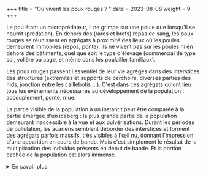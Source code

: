+++
title = "Où vivent les poux rouges ? "
date = 2023-08-08
weight = 9
+++

Le pou étant un microprédateur, il ne grimpe sur une poule que lorsqu'il se nourrit (prédation). En dehors des (rares et brefs) repas de sang, les poux rouges se réunissent en agrégats à proximité des lieux où les poules demeurent immobiles (repos, ponte). Ils ne vivent pas sur les poules ni en dehors des bâtiments, quel que soit le type d'élevage (commercial de type sol, volière ou cage, et même dans les poulailler familiaux). 

Les poux rouges passent l'essentiel de leur vie agrégés dans des interstices des structures (extrémités et supports de perchoirs, diverses parties des nids, jonction entre les caillebotis …). C'est dans ces agrégats qu'ont lieu tous les événements nécessaires au développement de la population : accouplement, ponte, mue. 

La partie visible de la population à un instant t peut être comparée à la partie émergée d'un iceberg : la plus grande partie de la population demeurant inaccessible à la vue et aux pulvérisations. Durant les périodes de pullulation, les acariens semblent déborder des interstices et forment des agrégats parfois massifs, très visibles à l'œil nu, donnant l'impression d'une apparition en cours de bande. Mais c'est simplement le résultat de la multiplication des individus présents en début de bande. Et la portion cachée de la population est alors immense.


<details class = "en_savoir_plus">
    <summary>En savoir plus</summary>

[Le saviez-vous ?](https://pourougepoule.fr/connaissance) n°[1](https://pourougepoule.fr/connaissance#slide_idr-1) et n° [3](https://pourougepoule.fr/connaissance#slide_idr-3)

</details>